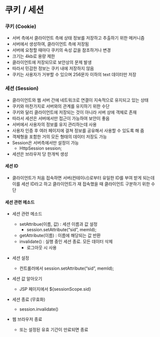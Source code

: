# 쿠키 / 세션



### 쿠키 (Cookie)

- 서버 측에서 클라이언트 측에 상태 정보를 저장하고 추출하기 위한 메커니즘
- 서버에서 생성하여, 클라이언트 측에 저장됨
- 서버에 요청할 때마다 쿠키의 속성 값을 참조하거나 변경
- 크기는 4kb로 용량 제한
- 클라이언트에 저장되므로 보안상의 문제 발생
- 따라서 민감한 정보는 쿠키 내에 저장하지 않음
- 쿠키는 사용자가 거부할 수 있으며 256문자 이하의 text 데이터만 저장

 

### 세션 (Session)

- 클라이언트와 웹 서버 간에 네트워크로 연결이 지속적으로 유지되고 있는 상태
- 쿠키와 마찬가지로 서버와의 관계를 유지하기 위한 수단
- 쿠키와 달리 클라이언트에 저장되는 것이 아니라 서버 상에 객체로 존재
- 따라서 세션은 서버에서만 접근이 가능하여 보안이 좋음
- 서버에서 사용자의 정보를 유지 관리하는데 사용
- 사용자 인증 후 여러 페이지에 걸쳐 정보를 공유해서 사용할 수 있도록 해 줌
- 객체형을 포함한 거의 모든 형태의 데이터 저장도 가능
- Session은 서버측에서만 설정이 가능 
  - HttpSession session;
- 세션은 브라우저 당 한개씩 생성

 

#### 세션 ID

- 클라이언트가 처음 접속하면 서버(컨테이너)로부터 유일한 ID를 부여 받게 되는데 이를 세션 ID라고 하고 클라이언트가 재 접속했을 때 클라이언트 구분하기 위한 수단

 

#### 세션 관련 메소드

- 세션 관련 메소드
  - setAttribue(이름, 값) : 세션 이름과 값 설정
    - session.setAttribute(“sid”, memId);
  - getAttribute(이름) : 이름에 해당되는 값 반환
  - invalidate() : 실행 중인 세션 종료. 모든 데이터 삭제
    - 로그아웃 시 사용

- 세션 설정
  - 컨트롤러에서 session.setAttribute(“sid”, memId);
- 세션 값 알아오기
  - JSP 페이지에서 ${sessionScope.sid}
- 세션 종료 (무효화)
  - session.invalidate()
- 웹 브라우저 종료
  - 또는 설정된 유효 기간이 만료되면 종료